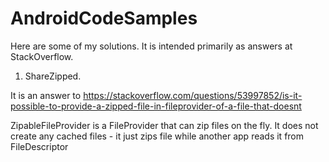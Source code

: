 # AndroidCodeSamples
Here are some of my solutions. It is intended primarily as answers at StackOverflow.

1. ShareZipped.

It is an answer to
https://stackoverflow.com/questions/53997852/is-it-possible-to-provide-a-zipped-file-in-fileprovider-of-a-file-that-doesnt

ZipableFileProvider is a FileProvider that can zip files on the fly.
It does not create any cached files - it just zips file while another app reads it from FileDescriptor
